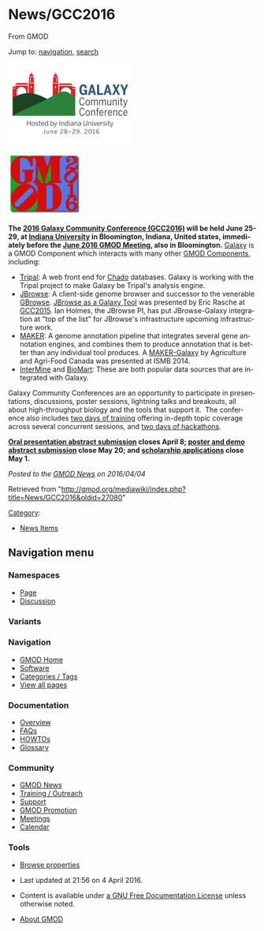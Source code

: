 <div id="mw-page-base" class="noprint">

</div>

<div id="mw-head-base" class="noprint">

</div>

<div id="content" class="mw-body" role="main">

<span id="top"></span>

<div id="mw-js-message" style="display:none;">

</div>



# <span dir="auto">News/GCC2016</span>

<div id="bodyContent">

<div id="siteSub">

From GMOD

</div>

<div id="contentSub">

</div>

<div id="jump-to-nav" class="mw-jump">

Jump to: [navigation](#mw-navigation), [search](#p-search)

</div>

<div id="mw-content-text" class="mw-content-ltr" lang="en" dir="ltr">

<div class="floatright">

<a href="https://gcc2016.iu.edu/" rel="nofollow"
title="2016 Galaxy Community Conference"><img
src="../../mediawiki/images/thumb/1/1c/GCC2016Logo.png/250px-GCC2016Logo.png"
srcset="../../mediawiki/images/1/1c/GCC2016Logo.png 1.5x, ../../mediawiki/images/1/1c/GCC2016Logo.png 2x"
width="250" height="167" alt="2016 Galaxy Community Conference" /></a>

</div>

<div class="floatright">

[<img
src="../../mediawiki/images/thumb/e/e1/GMOD2016ColorsBigLetters_300px.png/150px-GMOD2016ColorsBigLetters_300px.png"
srcset="../../mediawiki/images/thumb/e/e1/GMOD2016ColorsBigLetters_300px.png/225px-GMOD2016ColorsBigLetters_300px.png 1.5x, ../../mediawiki/images/thumb/e/e1/GMOD2016ColorsBigLetters_300px.png/300px-GMOD2016ColorsBigLetters_300px.png 2x"
width="150" height="126" alt="GMOD2016ColorsBigLetters 300px.png" />](../Jun_2016_GMOD_Meeting "Jun 2016 GMOD Meeting")

</div>

**The <a href="https://gcc2016.iu.edu/" class="external text"
rel="nofollow">2016 Galaxy Community Conference (GCC2016)</a> will be
held June 25-29, at
<a href="https://gcc2016.iu.edu/location/" class="external text"
rel="nofollow">Indiana University</a> in Bloomington, Indiana, United
states, immediately before the [June 2016 GMOD
Meeting](../Jun_2016_GMOD_Meeting "Jun 2016 GMOD Meeting"), also in
Bloomington.** [Galaxy](../Galaxy.1 "Galaxy") is a GMOD Component which
interacts with many other [GMOD
Components](../GMOD_Components "GMOD Components"), including:

- [Tripal](../Tripal.1 "Tripal"): A web front end for
  <a href="../Chado" class="mw-redirect" title="Chado">Chado</a>
  databases. Galaxy is working with the Tripal project to make Galaxy be
  Tripal's analysis engine.
- [JBrowse](../JBrowse.1 "JBrowse"): A client-side genome browser and
  successor to the venerable [GBrowse](../GBrowse.1 "GBrowse"). <a
  href="http://gcc2015.tsl.ac.uk/Lightning/#JBrowse_as_a_Galaxy_Tool#JBrowse_as_a_Galaxy_Tool"
  class="external text" rel="nofollow">JBrowse as a Galaxy Tool</a> was
  presented by Eric Rasche at
  <a href="http://gcc2015.tsl.ac.uk/" class="external text"
  rel="nofollow">GCC2015</a>. Ian Holmes, the JBrowse PI, has put
  JBrowse-Galaxy integration at "top of the list" for JBrowse's
  infrastructure upcoming infrastructure work.
- [MAKER](../MAKER.1 "MAKER"): A genome annotation pipeline that
  integrates several gene annotation engines, and combines them to
  produce annotation that is better than any individual tool produces. A
  <a
  href="https://wiki.galaxyproject.org/Documents/Posters?action=AttachFile&amp;do=view&amp;target=ISMB2014_Kandalaft_GenomeAnnotation.pdf"
  class="external text" rel="nofollow">MAKER-Galaxy</a> by Agriculture
  and Agri-Food Canada was presented at ISMB 2014.
- [InterMine](../InterMine "InterMine") and
  [BioMart](../BioMart "BioMart"): These are both popular data sources
  that are integrated with Galaxy.

Galaxy Community Conferences are an opportunity to participate in
presentations, discussions, poster sessions, lightning talks and
breakouts, all about high-throughput biology and the tools that support
it.  The conference also includes
<a href="https://gcc2016.iu.edu/training" class="external text"
rel="nofollow">two days of training</a> offering in-depth topic coverage
across several concurrent sessions, and
<a href="https://gcc2016.iu.edu/hacks/" class="external text"
rel="nofollow">two days of hackathons</a>.

**<a href="https://gcc2016.iu.edu/abstracts/" class="external text"
rel="nofollow">Oral presentation abstract submission</a> closes April 8;
<a href="https://gcc2016.iu.edu/abstracts/" class="external text"
rel="nofollow">poster and demo abstract submission</a> close May 20; and
<a href="https://wiki.galaxyproject.org/News/GCC2016Scholarships"
class="external text" rel="nofollow">scholarship applications</a> close
May 1.**

  

<div class="newsfooter">

*Posted to the [GMOD News](../GMOD_News "GMOD News") on 2016/04/04*

</div>

</div>

<div class="printfooter">

Retrieved from
"<http://gmod.org/mediawiki/index.php?title=News/GCC2016&oldid=27080>"

</div>

<div id="catlinks" class="catlinks">

<div id="mw-normal-catlinks" class="mw-normal-catlinks">

[Category](../Special:Categories "Special:Categories"):

- [News Items](../Category:News_Items "Category:News Items")

</div>

</div>

<div class="visualClear">

</div>

</div>

</div>

<div id="mw-navigation">

## Navigation menu

<div id="mw-head">



<div id="left-navigation">

<div id="p-namespaces" class="vectorTabs" role="navigation"
aria-labelledby="p-namespaces-label">

### Namespaces

- <span id="ca-nstab-main"><a href="GCC2016" accesskey="c"
  title="View the content page [c]">Page</a></span>
- <span id="ca-talk"><a
  href="http://gmod.org/mediawiki/index.php?title=Talk:News/GCC2016&amp;action=edit&amp;redlink=1"
  accesskey="t"
  title="Discussion about the content page [t]">Discussion</a></span>

</div>

<div id="p-variants" class="vectorMenu emptyPortlet" role="navigation"
aria-labelledby="p-variants-label">

### 

### Variants[](#)

<div class="menu">

</div>

</div>

</div>





</div>

</div>

</div>

<div id="mw-panel">

<div id="p-logo" role="banner">

<a href="../Main_Page"
style="background-image: url(../../images/GMOD-cogs.png);"
title="Visit the main page"></a>

</div>

<div id="p-Navigation" class="portal" role="navigation"
aria-labelledby="p-Navigation-label">

### Navigation

<div class="body">

- <span id="n-GMOD-Home">[GMOD Home](../Main_Page)</span>
- <span id="n-Software">[Software](../GMOD_Components)</span>
- <span id="n-Categories-.2F-Tags">[Categories /
  Tags](../Categories)</span>
- <span id="n-View-all-pages">[View all
  pages](../Special:AllPages)</span>

</div>

</div>

<div id="p-Documentation" class="portal" role="navigation"
aria-labelledby="p-Documentation-label">

### Documentation

<div class="body">

- <span id="n-Overview">[Overview](../Overview)</span>
- <span id="n-FAQs">[FAQs](../Category:FAQ)</span>
- <span id="n-HOWTOs">[HOWTOs](../Category:HOWTO)</span>
- <span id="n-Glossary">[Glossary](../Glossary)</span>

</div>

</div>

<div id="p-Community" class="portal" role="navigation"
aria-labelledby="p-Community-label">

### Community

<div class="body">

- <span id="n-GMOD-News">[GMOD News](../GMOD_News)</span>
- <span id="n-Training-.2F-Outreach">[Training /
  Outreach](../Training_and_Outreach)</span>
- <span id="n-Support">[Support](../Support)</span>
- <span id="n-GMOD-Promotion">[GMOD Promotion](../GMOD_Promotion)</span>
- <span id="n-Meetings">[Meetings](../Meetings)</span>
- <span id="n-Calendar">[Calendar](../Calendar)</span>

</div>

</div>

<div id="p-tb" class="portal" role="navigation"
aria-labelledby="p-tb-label">

### Tools

<div class="body">


- <span id="t-smwbrowselink"><a href="../Special:Browse/News-2FGCC2016" rel="smw-browse">Browse
  properties</a></span>


</div>

</div>

</div>

</div>

<div id="footer" role="contentinfo">

- <span id="footer-info-lastmod">Last updated at 21:56 on 4 April
  2016.</span>
<!-- - <span id="footer-info-viewcount">28,432 page views.</span> -->
- <span id="footer-info-copyright">Content is available under
  <a href="http://www.gnu.org/licenses/fdl-1.3.html" class="external"
  rel="nofollow">a GNU Free Documentation License</a> unless otherwise
  noted.</span>

<!-- -->

- <span id="footer-places-about">[About
  GMOD](../GMOD:About "GMOD:About")</span>

<!-- -->






</div>
